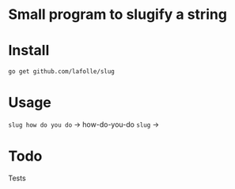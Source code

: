 Small program to slugify a string
===========

Install
====
`go get github.com/lafolle/slug`

Usage
====
`slug how do you do`  -> how-do-you-do
`slug` ->

Todo
===
Tests
